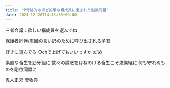 ```yaml
---
title: "P奇跡的なほど凶悪な構成員に恵まれた剛欲同盟"
date: 2024-12-20T14:13:35+09:00
---
```

三者会議：欲しい構成員を選んでね

保護者同伴/周囲の言い訳のために呼び出される羊君

好きに遊んでろ
○chで上げてもいいっすか
だめ

素直な畜生を勁牙組に
数々の誘惑をはねのける畜生こそ鬼傑組に
何も守れぬものを剛欲同盟に

鬼人正邪
菅牧典
